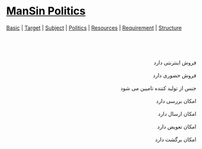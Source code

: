 <style>
.md0{margin-top: 150px;}
.md1{margin-top: 75px;}
.md2{margin-top: 50px;}
.md3{margin-top: 25px;}
.md4{margin-top: 5px;}
.tbl1 td#header{background-color: D1ECCF}
.tbl1 tr#header{background-color: D1ECCF}
</style>


# [<span style="color:black;">ManSin Politics</span>](ManSin.md)


[Basic](ManSin-Basic.md) |
[Target](ManSin-Target.md) |
[Subject](ManSin-Subject.md) | 
[Politics](ManSin-Politics.md) |
[Resources](ManSin-Resources.md) | 
[Requirement](ManSin-Requirement.md) | 
[Structure](ManSin-Structure.md)

<div class="md1"></div>


<div align="right" dir="rtl">
فروش اینترنتی دارد
<br><br>
فروش حضوری دارد
<br><br>
جنس از تولید کننده تامیین می شود
<br><br>
امکان بررسی دارد
<br><br>
امکان ارسال دارد
<br><br>
امکان تعویض دارد
<br><br>
امکان برگشت دارد
<br><br>
<br><br>
<br><br>
</div>